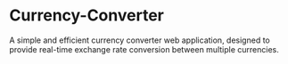 # Currency-Converter
A simple and efficient currency converter web application, designed to provide real-time exchange rate conversion between multiple currencies.
